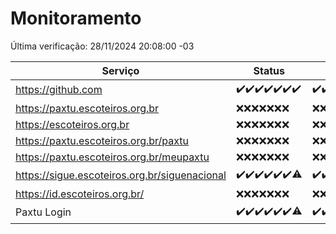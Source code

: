 # Monitoramento

Última verificação: 28/11/2024 20:08:00 -03

|Serviço|Status|Últimas 24h|
|---|---|---|
|https://github.com|<span title="2024-11-21: OK=23">✔️</span><span title="2024-11-22: OK=23">✔️</span><span title="2024-11-23: OK=23">✔️</span><span title="2024-11-24: OK=23">✔️</span><span title="2024-11-25: OK=23">✔️</span><span title="2024-11-26: OK=23">✔️</span><span title="2024-11-27: OK=22">✔️</span>|<span title="27/11/2024 20:08:00 -03 : 200">✔️</span><span title="27/11/2024 21:43:00 -03 : 200">✔️</span><span title="27/11/2024 23:19:00 -03 : 200">✔️</span><span title="28/11/2024 00:25:00 -03 : 200">✔️</span><span title="28/11/2024 01:11:00 -03 : 200">✔️</span><span title="28/11/2024 02:09:00 -03 : 200">✔️</span><span title="28/11/2024 03:13:00 -03 : 200">✔️</span><span title="28/11/2024 04:09:00 -03 : 200">✔️</span><span title="28/11/2024 05:12:00 -03 : 200">✔️</span><span title="28/11/2024 06:09:00 -03 : 200">✔️</span><span title="28/11/2024 07:10:00 -03 : 200">✔️</span><span title="28/11/2024 08:07:00 -03 : 200">✔️</span><span title="28/11/2024 09:16:00 -03 : 200">✔️</span><span title="28/11/2024 10:20:00 -03 : 200">✔️</span><span title="28/11/2024 11:08:00 -03 : 200">✔️</span><span title="28/11/2024 12:09:00 -03 : 200">✔️</span><span title="28/11/2024 13:10:00 -03 : 200">✔️</span><span title="28/11/2024 14:07:00 -03 : 200">✔️</span><span title="28/11/2024 15:11:00 -03 : 200">✔️</span><span title="28/11/2024 16:06:00 -03 : 200">✔️</span><span title="28/11/2024 17:09:00 -03 : 200">✔️</span><span title="28/11/2024 18:07:00 -03 : 200">✔️</span><span title="28/11/2024 19:07:00 -03 : 200">✔️</span><span title="28/11/2024 20:08:00 -03 : 200">✔️</span>|
|https://paxtu.escoteiros.org.br|<span title="2024-11-21: Falhas=23">❌</span><span title="2024-11-22: Falhas=23">❌</span><span title="2024-11-23: Falhas=23">❌</span><span title="2024-11-24: Falhas=23">❌</span><span title="2024-11-25: Falhas=23">❌</span><span title="2024-11-26: Falhas=23">❌</span><span title="2024-11-27: Falhas=22">❌</span>|<span title="27/11/2024 20:08:00 -03 : 403">❌</span><span title="27/11/2024 21:43:00 -03 : 403">❌</span><span title="27/11/2024 23:19:00 -03 : 403">❌</span><span title="28/11/2024 00:25:00 -03 : 403">❌</span><span title="28/11/2024 01:11:00 -03 : 403">❌</span><span title="28/11/2024 02:09:00 -03 : 403">❌</span><span title="28/11/2024 03:13:00 -03 : 403">❌</span><span title="28/11/2024 04:09:00 -03 : 403">❌</span><span title="28/11/2024 05:12:00 -03 : 403">❌</span><span title="28/11/2024 06:09:00 -03 : 403">❌</span><span title="28/11/2024 07:10:00 -03 : 403">❌</span><span title="28/11/2024 08:07:00 -03 : 403">❌</span><span title="28/11/2024 09:16:00 -03 : 403">❌</span><span title="28/11/2024 10:20:00 -03 : 403">❌</span><span title="28/11/2024 11:08:00 -03 : 403">❌</span><span title="28/11/2024 12:09:00 -03 : 403">❌</span><span title="28/11/2024 13:10:00 -03 : 403">❌</span><span title="28/11/2024 14:07:00 -03 : 403">❌</span><span title="28/11/2024 15:11:00 -03 : 403">❌</span><span title="28/11/2024 16:06:00 -03 : 403">❌</span><span title="28/11/2024 17:09:00 -03 : 403">❌</span><span title="28/11/2024 18:07:00 -03 : 403">❌</span><span title="28/11/2024 19:07:00 -03 : 403">❌</span><span title="28/11/2024 20:08:00 -03 : 403">❌</span>|
|https://escoteiros.org.br|<span title="2024-11-21: Falhas=23">❌</span><span title="2024-11-22: Falhas=23">❌</span><span title="2024-11-23: Falhas=23">❌</span><span title="2024-11-24: Falhas=23">❌</span><span title="2024-11-25: Falhas=23">❌</span><span title="2024-11-26: Falhas=23">❌</span><span title="2024-11-27: Falhas=22">❌</span>|<span title="27/11/2024 20:08:00 -03 : 403">❌</span><span title="27/11/2024 21:43:00 -03 : 403">❌</span><span title="27/11/2024 23:19:00 -03 : 403">❌</span><span title="28/11/2024 00:25:00 -03 : 403">❌</span><span title="28/11/2024 01:11:00 -03 : 403">❌</span><span title="28/11/2024 02:09:00 -03 : 403">❌</span><span title="28/11/2024 03:13:00 -03 : 403">❌</span><span title="28/11/2024 04:09:00 -03 : 403">❌</span><span title="28/11/2024 05:12:00 -03 : 403">❌</span><span title="28/11/2024 06:09:00 -03 : 403">❌</span><span title="28/11/2024 07:10:00 -03 : 403">❌</span><span title="28/11/2024 08:07:00 -03 : 403">❌</span><span title="28/11/2024 09:16:00 -03 : 403">❌</span><span title="28/11/2024 10:20:00 -03 : 403">❌</span><span title="28/11/2024 11:08:00 -03 : 403">❌</span><span title="28/11/2024 12:09:00 -03 : 403">❌</span><span title="28/11/2024 13:10:00 -03 : 403">❌</span><span title="28/11/2024 14:07:00 -03 : 403">❌</span><span title="28/11/2024 15:11:00 -03 : 403">❌</span><span title="28/11/2024 16:06:00 -03 : 403">❌</span><span title="28/11/2024 17:09:00 -03 : 403">❌</span><span title="28/11/2024 18:07:00 -03 : 403">❌</span><span title="28/11/2024 19:07:00 -03 : 403">❌</span><span title="28/11/2024 20:08:00 -03 : 403">❌</span>|
|https://paxtu.escoteiros.org.br/paxtu|<span title="2024-11-21: Falhas=23">❌</span><span title="2024-11-22: Falhas=23">❌</span><span title="2024-11-23: Falhas=23">❌</span><span title="2024-11-24: Falhas=23">❌</span><span title="2024-11-25: Falhas=23">❌</span><span title="2024-11-26: Falhas=23">❌</span><span title="2024-11-27: Falhas=22">❌</span>|<span title="27/11/2024 20:08:00 -03 : 403">❌</span><span title="27/11/2024 21:43:00 -03 : 403">❌</span><span title="27/11/2024 23:19:00 -03 : 403">❌</span><span title="28/11/2024 00:25:00 -03 : 403">❌</span><span title="28/11/2024 01:11:00 -03 : 403">❌</span><span title="28/11/2024 02:09:00 -03 : 403">❌</span><span title="28/11/2024 03:13:00 -03 : 403">❌</span><span title="28/11/2024 04:09:00 -03 : 403">❌</span><span title="28/11/2024 05:12:00 -03 : 403">❌</span><span title="28/11/2024 06:09:00 -03 : 403">❌</span><span title="28/11/2024 07:10:00 -03 : 403">❌</span><span title="28/11/2024 08:07:00 -03 : 403">❌</span><span title="28/11/2024 09:16:00 -03 : 403">❌</span><span title="28/11/2024 10:20:00 -03 : 403">❌</span><span title="28/11/2024 11:08:00 -03 : 403">❌</span><span title="28/11/2024 12:09:00 -03 : 403">❌</span><span title="28/11/2024 13:10:00 -03 : 403">❌</span><span title="28/11/2024 14:07:00 -03 : 403">❌</span><span title="28/11/2024 15:11:00 -03 : 403">❌</span><span title="28/11/2024 16:06:00 -03 : 403">❌</span><span title="28/11/2024 17:09:00 -03 : 403">❌</span><span title="28/11/2024 18:07:00 -03 : 403">❌</span><span title="28/11/2024 19:07:00 -03 : 403">❌</span><span title="28/11/2024 20:08:00 -03 : 403">❌</span>|
|https://paxtu.escoteiros.org.br/meupaxtu|<span title="2024-11-21: Falhas=23">❌</span><span title="2024-11-22: Falhas=23">❌</span><span title="2024-11-23: Falhas=23">❌</span><span title="2024-11-24: Falhas=23">❌</span><span title="2024-11-25: Falhas=23">❌</span><span title="2024-11-26: Falhas=23">❌</span><span title="2024-11-27: Falhas=22">❌</span>|<span title="27/11/2024 20:08:00 -03 : 403">❌</span><span title="27/11/2024 21:43:00 -03 : 403">❌</span><span title="27/11/2024 23:19:00 -03 : 403">❌</span><span title="28/11/2024 00:25:00 -03 : 403">❌</span><span title="28/11/2024 01:11:00 -03 : 403">❌</span><span title="28/11/2024 02:09:00 -03 : 403">❌</span><span title="28/11/2024 03:13:00 -03 : 403">❌</span><span title="28/11/2024 04:09:00 -03 : 403">❌</span><span title="28/11/2024 05:12:00 -03 : 403">❌</span><span title="28/11/2024 06:09:00 -03 : 403">❌</span><span title="28/11/2024 07:10:00 -03 : 403">❌</span><span title="28/11/2024 08:07:00 -03 : 403">❌</span><span title="28/11/2024 09:16:00 -03 : 403">❌</span><span title="28/11/2024 10:20:00 -03 : 403">❌</span><span title="28/11/2024 11:08:00 -03 : 403">❌</span><span title="28/11/2024 12:09:00 -03 : 403">❌</span><span title="28/11/2024 13:10:00 -03 : 403">❌</span><span title="28/11/2024 14:07:00 -03 : 403">❌</span><span title="28/11/2024 15:11:00 -03 : 403">❌</span><span title="28/11/2024 16:06:00 -03 : 403">❌</span><span title="28/11/2024 17:09:00 -03 : 403">❌</span><span title="28/11/2024 18:07:00 -03 : 403">❌</span><span title="28/11/2024 19:07:00 -03 : 403">❌</span><span title="28/11/2024 20:08:00 -03 : 403">❌</span>|
|https://sigue.escoteiros.org.br/siguenacional|<span title="2024-11-21: OK=23">✔️</span><span title="2024-11-22: OK=23">✔️</span><span title="2024-11-23: OK=23">✔️</span><span title="2024-11-24: OK=23">✔️</span><span title="2024-11-25: OK=23">✔️</span><span title="2024-11-26: OK=23">✔️</span><span title="2024-11-27: OK=21, Falhas=1">⚠️</span>|<span title="27/11/2024 20:08:00 -03 : 200">✔️</span><span title="27/11/2024 21:43:00 -03 : 200">✔️</span><span title="27/11/2024 23:19:00 -03 : 200">✔️</span><span title="28/11/2024 00:25:00 -03 : 200">✔️</span><span title="28/11/2024 01:11:00 -03 : 200">✔️</span><span title="28/11/2024 02:09:00 -03 : 200">✔️</span><span title="28/11/2024 03:13:00 -03 : 200">✔️</span><span title="28/11/2024 04:09:00 -03 : 200">✔️</span><span title="28/11/2024 05:12:00 -03 : 200">✔️</span><span title="28/11/2024 06:09:00 -03 : 200">✔️</span><span title="28/11/2024 07:10:00 -03 : 200">✔️</span><span title="28/11/2024 08:07:00 -03 : 200">✔️</span><span title="28/11/2024 09:16:00 -03 : 200">✔️</span><span title="28/11/2024 10:20:00 -03 : 200">✔️</span><span title="28/11/2024 11:08:00 -03 : 200">✔️</span><span title="28/11/2024 12:09:00 -03 : 200">✔️</span><span title="28/11/2024 13:10:00 -03 : 200">✔️</span><span title="28/11/2024 14:07:00 -03 : 200">✔️</span><span title="28/11/2024 15:11:00 -03 : 200">✔️</span><span title="28/11/2024 16:06:00 -03 : 200">✔️</span><span title="28/11/2024 17:09:00 -03 : 200">✔️</span><span title="28/11/2024 18:07:00 -03 : 200">✔️</span><span title="28/11/2024 19:07:00 -03 : 200">✔️</span><span title="28/11/2024 20:08:00 -03 : 200">✔️</span>|
|https://id.escoteiros.org.br/|<span title="2024-11-21: Falhas=23">❌</span><span title="2024-11-22: Falhas=23">❌</span><span title="2024-11-23: Falhas=23">❌</span><span title="2024-11-24: Falhas=23">❌</span><span title="2024-11-25: Falhas=23">❌</span><span title="2024-11-26: Falhas=23">❌</span><span title="2024-11-27: Falhas=22">❌</span>|<span title="27/11/2024 20:08:00 -03 : 403">❌</span><span title="27/11/2024 21:43:00 -03 : 403">❌</span><span title="27/11/2024 23:19:00 -03 : 403">❌</span><span title="28/11/2024 00:25:00 -03 : 403">❌</span><span title="28/11/2024 01:11:00 -03 : 403">❌</span><span title="28/11/2024 02:09:00 -03 : 403">❌</span><span title="28/11/2024 03:13:00 -03 : 403">❌</span><span title="28/11/2024 04:09:00 -03 : 403">❌</span><span title="28/11/2024 05:12:00 -03 : 403">❌</span><span title="28/11/2024 06:09:00 -03 : 403">❌</span><span title="28/11/2024 07:10:00 -03 : 403">❌</span><span title="28/11/2024 08:07:00 -03 : 403">❌</span><span title="28/11/2024 09:16:00 -03 : 403">❌</span><span title="28/11/2024 10:20:00 -03 : 403">❌</span><span title="28/11/2024 11:08:00 -03 : 403">❌</span><span title="28/11/2024 12:09:00 -03 : 403">❌</span><span title="28/11/2024 13:10:00 -03 : 403">❌</span><span title="28/11/2024 14:07:00 -03 : 403">❌</span><span title="28/11/2024 15:11:00 -03 : 403">❌</span><span title="28/11/2024 16:06:00 -03 : 403">❌</span><span title="28/11/2024 17:09:00 -03 : 403">❌</span><span title="28/11/2024 18:07:00 -03 : 403">❌</span><span title="28/11/2024 19:07:00 -03 : 403">❌</span><span title="28/11/2024 20:08:00 -03 : 403">❌</span>|
|Paxtu Login|<span title="2024-11-21: OK=23">✔️</span><span title="2024-11-22: OK=23">✔️</span><span title="2024-11-23: OK=23">✔️</span><span title="2024-11-24: OK=23">✔️</span><span title="2024-11-25: OK=23">✔️</span><span title="2024-11-26: OK=23">✔️</span><span title="2024-11-27: OK=21, Falhas=1">⚠️</span>|<span title="27/11/2024 20:08:00 -03 : 200">✔️</span><span title="27/11/2024 21:43:00 -03 : 200">✔️</span><span title="27/11/2024 23:19:00 -03 : 200">✔️</span><span title="28/11/2024 00:25:00 -03 : 200">✔️</span><span title="28/11/2024 01:11:00 -03 : 200">✔️</span><span title="28/11/2024 02:09:00 -03 : 200">✔️</span><span title="28/11/2024 03:13:00 -03 : 200">✔️</span><span title="28/11/2024 04:09:00 -03 : 200">✔️</span><span title="28/11/2024 05:12:00 -03 : 200">✔️</span><span title="28/11/2024 06:09:00 -03 : 200">✔️</span><span title="28/11/2024 07:10:00 -03 : 200">✔️</span><span title="28/11/2024 08:07:00 -03 : 200">✔️</span><span title="28/11/2024 09:16:00 -03 : 200">✔️</span><span title="28/11/2024 10:20:00 -03 : 200">✔️</span><span title="28/11/2024 11:08:00 -03 : 200">✔️</span><span title="28/11/2024 12:09:00 -03 : 200">✔️</span><span title="28/11/2024 13:10:00 -03 : 200">✔️</span><span title="28/11/2024 14:07:00 -03 : 200">✔️</span><span title="28/11/2024 15:11:00 -03 : 200">✔️</span><span title="28/11/2024 16:06:00 -03 : 200">✔️</span><span title="28/11/2024 17:09:00 -03 : 200">✔️</span><span title="28/11/2024 18:07:00 -03 : 200">✔️</span><span title="28/11/2024 19:07:00 -03 : 200">✔️</span><span title="28/11/2024 20:08:00 -03 : 200">✔️</span>|
